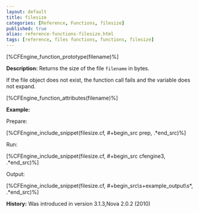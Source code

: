 ```yaml
---
layout: default
title: filesize
categories: [Reference, Functions, filesize]
published: true
alias: reference-functions-filesize.html
tags: [reference, files functions, functions, filesize]
---
```


[%CFEngine_function_prototype(filename)%]

**Description:** Returns the size of the file `filename` in bytes.

If the file object does not exist, the function call fails and the
variable does not expand.

[%CFEngine_function_attributes(filename)%]

**Example:**  

Prepare:

[%CFEngine_include_snippet(filesize.cf, #\+begin_src prep, .*end_src)%]

Run:

[%CFEngine_include_snippet(filesize.cf, #\+begin_src cfengine3, .*end_src)%]

Output:

[%CFEngine_include_snippet(filesize.cf, #\+begin_src\s+example_output\s*, .*end_src)%]

**History:** Was introduced in version 3.1.3,Nova 2.0.2 (2010)
